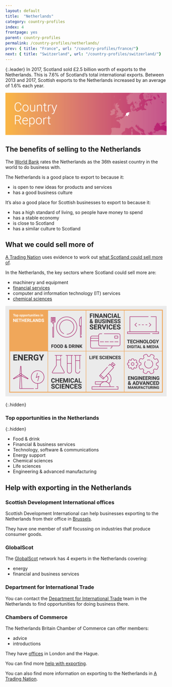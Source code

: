 ```yaml
---
layout: default
title:  "Netherlands"
category: country-profiles
index: 4
frontpage: yes
parent: country-profiles
permalink: /country-profiles/netherlands/
prev: { title: "France", url: "/country-profiles/france/"}
next: { title: "Switzerland", url: "/country-profiles/switzerland/"}
---
```


{:.leader}
In 2017, Scotland sold £2.5 billion worth of exports to the Netherlands. This is 7.6% of Scotland’s total international exports. Between 2013 and 2017, Scottish exports to the Netherlands increased by an average of 1.6% each year.

![An image of the Netherlands outlined on a map](/assets/images/country_maps/04-Netherlands.png)

## The benefits of selling to the Netherlands
The [World Bank](http://www.doingbusiness.org/en/rankings) rates the Netherlands as the 36th easiest country in the world to do business with.

The Netherlands is a good place to export to because it:

* is open to new ideas for products and services
* has a good business culture

It’s also a good place for Scottish businesses to export to because it:

* has a high standard of living, so people have money to spend
* has a stable economy
* is close to Scotland
* has a similar culture to Scotland

## What we could sell more of

[A Trading Nation](https://www.gov.scot/publications/scotland-a-trading-nation/) uses evidence to work out [what Scotland could sell more of](https://tradingnation.mygov.scot/what-we-could-sell-more-of/).

In the Netherlands, the key sectors where Scotland could sell more are:

* machinery and equipment
* [financial services](https://tradingnation.mygov.scot/sectors/financial-and-business-services/)
* computer and information technology (IT) services
* [chemical sciences](https://tradingnation.mygov.scot/sectors/life-and-chemical-sciences/)

![An infographic of top opportunities in the Netherlands's](/assets/images/country_infographics/04-Netherlands-top-opportunities.png)

{:.hidden}
### Top opportunities in the Netherlands

{:.hidden}
* Food & drink
* Financial & business services
* Technology, software & communications
* Energy support
* Chemical sciences
* Life sciences
* Engineering & advanced manufacturing

## Help with exporting in the Netherlands

### Scottish Development International offices

Scottish Development International can help businesses exporting to the Netherlands from their office in [Brussels](https://www.sdi.co.uk/about-sdi/global-offices/europe-middle-east-and-africa/belgium-brussels).

They have one member of staff focussing on industries that produce consumer goods.

### GlobalScot

The [GlobalScot](https://www.globalscot.com/) network has 4 experts in the Netherlands covering:

* energy
* financial and business services

### Department for International Trade

You can contact the [Department for International Trade](https://www.gov.uk/government/publications/exporting-to-netherlands/exporting-to-the-netherlands) team in the Netherlands to find opportunities for doing business there.  

### Chambers of Commerce

The Netherlands Britain Chamber of Commerce can offer members:

* advice
* introductions

They have [offices](http://www.nbcc.co.uk/?lang=nl) in London and the Hague.

You can find more [help with exporting](https://tradingnation.mygov.scot/help-for-businesses/).

You can also find more information on exporting to the Netherlands in [A Trading Nation](https://www.gov.scot/publications/scotland-a-trading-nation/).
